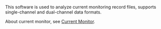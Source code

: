 This software is used to analyze current monitoring record files, supports single-channel and dual-channel data formats.

About current monitor, see [Current Monitor](https://github.com/shenmeshisanpao/Current-Monitor "Current Monitor").
